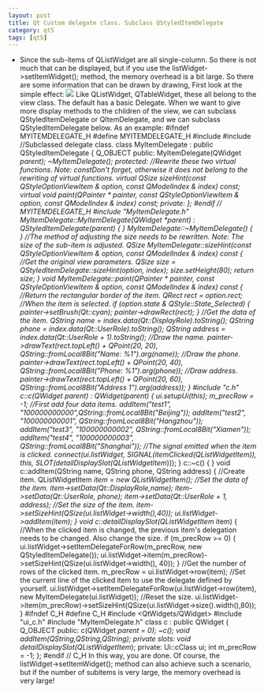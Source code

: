 ```yaml
---
layout: post
title: Qt Custom delegate class. Subclass QStyledItemDelegate
category: qt5
tags: [qt5]
---
```

* Since the sub-items of QListWidget are all single-column. So there is not much that can be displayed, but if you use the listWidget-\>setItemWidget(); method, the memory overhead is a bit large. So there are some information that can be drawn by drawing, First look at the simple effect:
![ ](/md_blog/public/assets/2021-07-25/5270fa91de1153c37286d6d7131246db.gif)
Like QListWidget, QTableWidget, these all belong to the view class. The default has a basic Delegate. When we want to give more display methods to the children of the view, we can subclass QStyledItemDelegate or QItemDelegate, and we can subclass QStyledItemDelegate below. As an example:
    #ifndef MYITEMDELEGATE_H #define MYITEMDELEGATE_H #include <QStyledItemDelegate> #include <QPainter> //Subclassed delegate class. class MyItemDelegate : public QStyledItemDelegate { Q_OBJECT public: MyItemDelegate(QWidget *parent); ~MyItemDelegate(); protected: //Rewrite these two virtual functions. Note: constDon't forget, otherwise it does not belong to the rewriting of virtual functions. virtual QSize sizeHint(const QStyleOptionViewItem & option, const QModelIndex & index) const; virtual void paint(QPainter * painter, const QStyleOptionViewItem & option, const QModelIndex & index) const; private: }; #endif // MYITEMDELEGATE_H 
    #include "MyItemDelegate.h" MyItemDelegate::MyItemDelegate(QWidget *parent) : QStyledItemDelegate(parent) { } MyItemDelegate::~MyItemDelegate() { } //The method of adjusting the size needs to be rewritten. Note: The size of the sub-item is adjusted. QSize MyItemDelegate::sizeHint(const QStyleOptionViewItem & option, const QModelIndex & index) const { //Get the original view parameters. QSize size = QStyledItemDelegate::sizeHint(option, index); size.setHeight(80); return size; } void MyItemDelegate::paint(QPainter * painter, const QStyleOptionViewItem & option, const QModelIndex & index) const { //Return the rectangular border of the item. QRect rect = option.rect; //When the item is selected. if (option.state & QStyle::State_Selected) { painter->setBrush(Qt::cyan); painter->drawRect(rect); } //Get the data of the item. QString name = index.data(Qt::DisplayRole).toString(); QString phone = index.data(Qt::UserRole).toString(); QString address = index.data(Qt::UserRole + 1).toString(); //Draw the name. painter->drawText(rect.topLeft() + QPoint(20, 20), QString::fromLocal8Bit("Name: %1").arg(name)); //Draw the phone. painter->drawText(rect.topLeft() + QPoint(20, 40), QString::fromLocal8Bit("Phone: %1").arg(phone)); //Draw address. painter->drawText(rect.topLeft() + QPoint(20, 60), QString::fromLocal8Bit("Address 1").arg(address)); }
    #include "c.h" c::c(QWidget *parent) : QWidget(parent) { ui.setupUi(this); m_precRow = -1; //First add four data items. addItem("test1", "100000000000",QString::fromLocal8Bit("Beijing")); addItem("test2", "100000000001", QString::fromLocal8Bit("Hangzhou")); addItem("test3", "100000000002", QString::fromLocal8Bit("Xiamen")); addItem("test4", "100000000003", QString::fromLocal8Bit("Shanghai")); //The signal emitted when the item is clicked. connect(ui.listWidget, SIGNAL(itemClicked(QListWidgetItem*)), this, SLOT(detailDisplaySlot(QListWidgetItem*))); } c::~c() { } void c::addItem(QString name, QString phone, QString address) { //Create item. QListWidgetItem *item = new QListWidgetItem(); //Set the data of the item. item->setData(Qt::DisplayRole,name); item->setData(Qt::UserRole, phone); item->setData(Qt::UserRole + 1, address); //Set the size of the item. item->setSizeHint(QSize(ui.listWidget->width(),40)); ui.listWidget->addItem(item); } void c::detailDisplaySlot(QListWidgetItem* item) { //When the clicked item is changed, the previous item's delegation needs to be changed. Also change the size. if (m_precRow >= 0) { ui.listWidget->setItemDelegateForRow(m_precRow, new QStyledItemDelegate()); ui.listWidget->item(m_precRow)->setSizeHint(QSize(ui.listWidget->width(), 40)); } //Get the number of rows of the clicked item. m_precRow = ui.listWidget->row(item); //Set the current line of the clicked item to use the delegate defined by yourself. ui.listWidget->setItemDelegateForRow(ui.listWidget->row(item), new MyItemDelegate(ui.listWidget)); //Reset the size. ui.listWidget->item(m_precRow)->setSizeHint(QSize(ui.listWidget->size().width(),80)); } 
    #ifndef C_H #define C_H #include <QtWidgets/QWidget> #include "ui_c.h" #include "MyItemDelegate.h" class c : public QWidget { Q_OBJECT public: c(QWidget *parent = 0); ~c(); void addItem(QString,QString,QString); private slots: void detailDisplaySlot(QListWidgetItem*); private: Ui::cClass ui; int m_precRow = -1; }; #endif // C_H 
In this way, you are done. Of course, the listWidget-\>setItemWidget(); method can also achieve such a scenario, but if the number of subitems is very large, the memory overhead is very large!